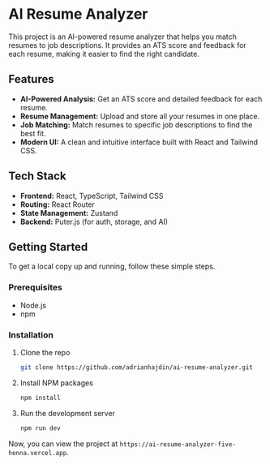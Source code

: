 # AI Resume Analyzer

This project is an AI-powered resume analyzer that helps you match resumes to job descriptions. It provides an ATS score and feedback for each resume, making it easier to find the right candidate.

## Features

*   **AI-Powered Analysis:** Get an ATS score and detailed feedback for each resume.
*   **Resume Management:** Upload and store all your resumes in one place.
*   **Job Matching:** Match resumes to specific job descriptions to find the best fit.
*   **Modern UI:** A clean and intuitive interface built with React and Tailwind CSS.

## Tech Stack

*   **Frontend:** React, TypeScript, Tailwind CSS
*   **Routing:** React Router
*   **State Management:** Zustand
*   **Backend:** Puter.js (for auth, storage, and AI)

## Getting Started

To get a local copy up and running, follow these simple steps.

### Prerequisites

*   Node.js
*   npm

### Installation

1.  Clone the repo
    ```sh
    git clone https://github.com/adrianhajdin/ai-resume-analyzer.git
    ```
2.  Install NPM packages
    ```sh
    npm install
    ```
3.  Run the development server
    ```sh
    npm run dev
    ```

Now, you can view the project at `https://ai-resume-analyzer-five-henna.vercel.app`.